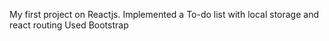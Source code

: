 My first project on Reactjs. 
Implemented a To-do list with local storage and react routing
Used Bootstrap